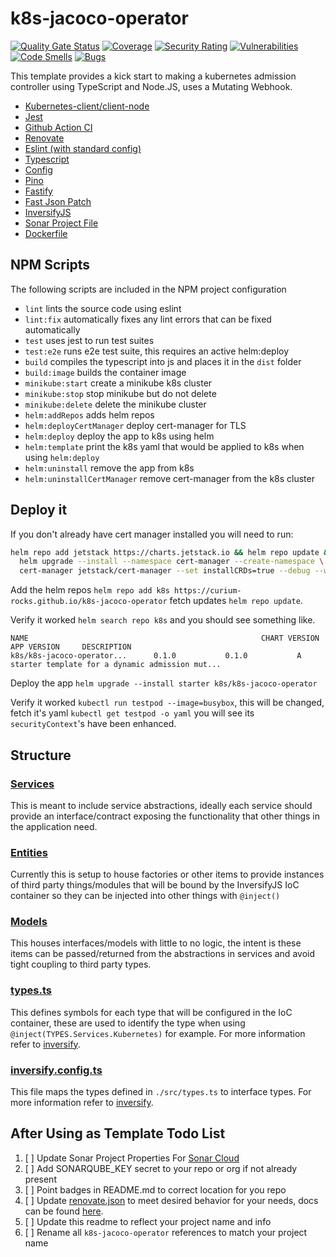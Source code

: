 # k8s-jacoco-operator
[![Quality Gate Status](https://sonarcloud.io/api/project_badges/measure?project=curium-rocks_k8s-jacoco-operator&metric=alert_status)](https://sonarcloud.io/summary/new_code?id=curium-rocks_k8s-jacoco-operator) [![Coverage](https://sonarcloud.io/api/project_badges/measure?project=curium-rocks_k8s-jacoco-operator&metric=coverage)](https://sonarcloud.io/summary/new_code?id=curium-rocks_k8s-jacoco-operator) [![Security Rating](https://sonarcloud.io/api/project_badges/measure?project=curium-rocks_k8s-jacoco-operator&metric=security_rating)](https://sonarcloud.io/summary/new_code?id=curium-rocks_k8s-jacoco-operator) [![Vulnerabilities](https://sonarcloud.io/api/project_badges/measure?project=curium-rocks_k8s-jacoco-operator&metric=vulnerabilities)](https://sonarcloud.io/summary/new_code?id=curium-rocks_k8s-jacoco-operator) [![Code Smells](https://sonarcloud.io/api/project_badges/measure?project=curium-rocks_k8s-jacoco-operator&metric=code_smells)](https://sonarcloud.io/summary/new_code?id=curium-rocks_k8s-jacoco-operator) [![Bugs](https://sonarcloud.io/api/project_badges/measure?project=curium-rocks_k8s-jacoco-operator&metric=bugs)](https://sonarcloud.io/summary/new_code?id=curium-rocks_k8s-jacoco-operator)

This template provides a kick start to making a kubernetes admission controller using TypeScript and Node.JS, uses a Mutating Webhook.
- [Kubernetes-client/client-node](https://github.com/kubernetes-client/javascript)
- [Jest](https://github.com/facebook/jest)
- [Github Action CI](.github/workflows/ci.yaml)
- [Renovate](https://github.com/renovatebot/renovate)
- [Eslint (with standard config)](https://github.com/standard/eslint-config-standard)
- [Typescript](https://github.com/Microsoft/TypeScript)
- [Config](https://github.com/node-config/node-config)
- [Pino](https://github.com/pinojs/pino)
- [Fastify](https://github.com/fastify/fastify)
- [Fast Json Patch](https://github.com/Starcounter-Jack/JSON-Patch)
- [InversifyJS](https://github.com/inversify/InversifyJS)
- [Sonar Project File](./sonar-project.properties)
- [Dockerfile](./Dockerfile)


## NPM Scripts
The following scripts are included in the NPM project configuration
- `lint` lints the source code using eslint
- `lint:fix` automatically fixes any lint errors that can be fixed automatically
- `test` uses jest to run test suites
- `test:e2e` runs e2e test suite, this requires an active helm:deploy
- `build` compiles the typescript into js and places it in the `dist` folder
- `build:image` builds the container image
- `minikube:start` create a minikube k8s cluster
- `minikube:stop` stop minikube but do not delete
- `minikube:delete` delete the minikube cluster
- `helm:addRepos` adds helm repos
- `helm:deployCertManager` deploy cert-manager for TLS
- `helm:deploy` deploy the app to k8s using helm
- `helm:template` print the k8s yaml that would be applied to k8s when using `helm:deploy`
- `helm:uninstall` remove the app from k8s
- `helm:uninstallCertManager` remove cert-manager from the k8s cluster

## Deploy it
If you don't already have cert manager installed you will need to run:

``` bash
helm repo add jetstack https://charts.jetstack.io && helm repo update && \
  helm upgrade --install --namespace cert-manager --create-namespace \
  cert-manager jetstack/cert-manager --set installCRDs=true --debug --wait
```

Add the helm repos `helm repo add k8s https://curium-rocks.github.io/k8s-jacoco-operator` fetch updates `helm repo update`. 

Verify it worked `helm search repo k8s` and you should see something like.

```
NAME                                                    CHART VERSION   APP VERSION     DESCRIPTION                                       
k8s/k8s-jacoco-operator...      0.1.0           0.1.0           A starter template for a dynamic admission mut...
```

Deploy the app `helm upgrade --install starter k8s/k8s-jacoco-operator`

Verify it worked `kubectl run testpod --image=busybox`, this will be changed, fetch it's yaml `kubectl get testpod -o yaml` you will see its `securityContext`'s have been enhanced.


## Structure
### [Services](./src/services/)
This is meant to include service abstractions, ideally each service should provide an interface/contract 
exposing the functionality that other things in the application need.
### [Entities](./src/entities/)
Currently this is setup to house factories or other items to provide instances of third party things/modules that will be bound by the InversifyJS IoC container so they can be injected into other things with `@inject()`

### [Models](./src/models/)
This houses interfaces/models with little to no logic, the intent is these items can be passed/returned from the abstractions in services and avoid tight coupling to third party types.

### [types.ts](./src/types.ts)
This defines symbols for each type that will be configured in the IoC container, these are used to identify the type when using `@inject(TYPES.Services.Kubernetes)` for example. For more information refer to [inversify](https://github.com/inversify/InversifyJS).


### [inversify.config.ts](./src/inversify.config.ts)
This file maps the types defined in `./src/types.ts` to interface types. For more information refer to [inversify](https://github.com/inversify/InversifyJS).

## After Using as Template Todo List
1) [ ] Update Sonar Project Properties For [Sonar Cloud](https://sonarcloud.io)
2) [ ] Add SONARQUBE_KEY secret to your repo or org if not already present
3) [ ] Point badges in README.md to correct location for you repo
3) [ ] Update [renovate.json](./renovate.json) to meet desired behavior for your needs, docs can be found [here](https://docs.renovatebot.com).
4) [ ] Update this readme to reflect your project name and info
5) [ ] Rename all `k8s-jacoco-operator` references to match your project name